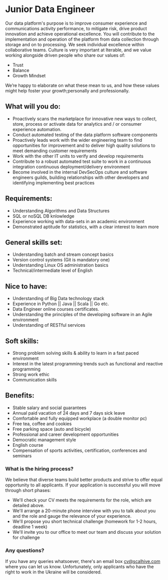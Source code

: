 # Junior Data Engineer

Our data platform's purpose is to improve consumer experience and communications activity performance, to mitigate risk, drive product innovation and achieve operational excellence. You will contribute to the implementation and operation of the platform from data collection through storage and on to processing.
We seek individual excellence within collaborative teams.
Culture is very important at Iterable, and we value working alongside driven people who share our values of:

- Trust
- Balance
- Growth Mindset

We’re happy to elaborate on what these mean to us, and how these values might help foster your growth;personally and professionally.

## What will you do:
- Proactively scans the marketplace for innovative new ways to collect, store, process or activate data for analytics and / or consumer experience automation.
- Conduct automated testing of the data platform software components
- Proactively leads work with the wider engineering team to find opportunities for improvement and to deliver high quality solutions to meet demanding customer requirements
- Work with the other IT units to verify and develop requirements
- Contribute to a robust automated test suite to work in a continuous integration continuous deployment/delivery environment
- Become involved in the internal DevSecOps culture and software engineers guilds, building relationships with other developers and identifying implementing best practices

## Requirements:
- Understanding Algorithms and Data Structures
- SQL or noSQL DB knlowledge
- Experience working with data-sets in an academic environment
- Demonstrated aptitude for statistics, with a clear interest to learn more


## General skills set:
- Understanding batch and stream concept basics
- Version control systems (Git is mandatory one)
- Understanding Linux OS administration basics
- Technical/intermediate level of English

## Nice to have:
- Understanding of Big Data technology stack
- Experience in Python || Java || Scala || Go etc.
- Data Engineer online courses certificates.
- Understanding the principles of the developing software in an Agile environment
- Understanding of RESTful services


## Soft skills:
- Strong problem solving skills & ability to learn in a fast paced environment
- Interest in the latest programming trends such as functional and reactive programming
- Strong work ethic
- Communication skills



## Benefits:
- Stable salary and social guarantees
- Annual paid vacation of 24 days and 7 days sick leave
- Comfortable and fully equipped workplace (a double monitor pc)
- Free tea, coffee and cookies
- Free parking space (auto and bicycle)
- Professional and career development opportunities
- Democratic management style
- English course
- Compensation of sports activities, certification, conferences and seminars


### What is the hiring process?
We believe that diverse teams build better products and strive to offer equal opportunity to all applicants. If your application is successful you will move through short phases:

- We'll check your CV meets the requirements for the role, which are detailed above.
- We'll arrange a 20-minute phone interview with you to talk about you and the role and gauge the relevance of your experience.
- We'll propose you short technical challenge (homework for 1-2 hours, deadline 1 week)
- We'll invite you to our office to meet our team and discuss your solution for challenge

### Any questions?
If you have any queries whatsoever, there's an email box cv@scalhive.com where you can let us know.
Unfortunately, only applicants who have the right to work in the Ukraine will be considered.

